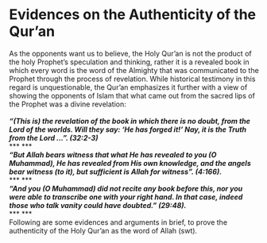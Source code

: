 Evidences on the Authenticity of the Qur’an
===========================================

As the opponents want us to believe, the Holy Qur’an is not the product
of the holy Prophet’s speculation and thinking, rather it is a revealed
book in which every word is the word of the Almighty that was
communicated to the Prophet through the process of revelation. While
historical testimony in this regard is unquestionable, the Qur’an
emphasizes it further with a view of showing the opponents of Islam that
what came out from the sacred lips of the Prophet was a divine
revelation:  
    
***“(This is) the revelation of the book in which there is no doubt,
from the Lord of the worlds. Will they say: ‘He has forged it!’ Nay, it
is the Truth from the Lord ...”. (32:2-3)***  
*** ***  
***“But Allah bears witness that what He has revealed to you (O
Muhammad), He has revealed from His own knowledge, and the angels bear
witness (to it), but sufficient is Allah for witness”. (4:166).***  
*** ***  
***“And you (O Muhammad) did not recite any book before this, nor you
were able to transcribe one with your right hand. In that case, indeed
those who talk vanity could have doubted.” (29:48).***  
*** ***  
 Following are some evidences and arguments in brief, to prove the
authenticity of the Holy Qur’an as the word of Allah (swt).  
  


